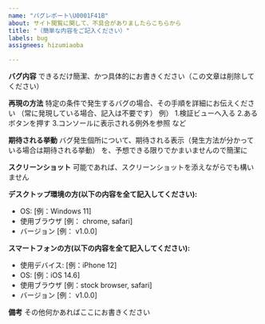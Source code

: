 ```yaml
---
name: "バグレポート\U0001F41B"
about: サイト閲覧に関して、不具合がありましたらこちらから
title: "（簡単な内容をご記入ください）"
labels: bug
assignees: hizumiaoba

---
```


**バグ内容**
できるだけ簡潔、かつ具体的にお書きください（この文章は削除してください）

**再現の方法**
特定の条件で発生するバグの場合、その手順を詳細にお伝えください
（常に発現している場合、記入は不要です）
例）
1.検証ビューへ入る
2.あるボタンを押す
3.コンソールに表示される例外を参照
など

**期待される挙動**
バグ発生個所について、期待される表示（発生方法が分かっている場合は期待される挙動）
を、予想できる限りでかまいませんので簡潔に

**スクリーンショット**
可能であれば、スクリーンショットを添えながらでも構いません

**デスクトップ環境の方(以下の内容を全て記入してください):**
 - OS: [例：Windows 11]
 - 使用ブラウザ [例： chrome, safari]
 - バージョン [例： v1.0.0]

**スマートフォンの方(以下の内容を全て記入してください):**
 - 使用デバイス: [例：iPhone 12]
 - OS: [例：iOS 14.6]
 - 使用ブラウザ [例：stock browser, safari]
 - バージョン [例： v1.0.0]

**備考**
その他何かあればここにお書きください
